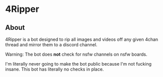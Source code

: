 # 4Ripper

## About
4Ripper is a bot designed to rip all images and videos off any given 4chan thread and mirror them to a discord channel.

Warning: The bot does **not** check for nsfw channels on nsfw boards.

I'm literally never going to make the bot public because I'm not fucking insane. This bot has literally no checks in place.